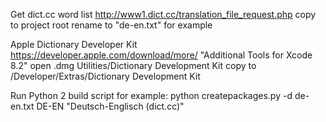 
Get dict.cc word list
http://www1.dict.cc/translation_file_request.php
copy to project root
rename to "de-en.txt" for example

Apple Dictionary Developer Kit
https://developer.apple.com/download/more/
"Additional Tools for Xcode 8.2"
open .dmg
Utilities/Dictionary Development Kit
copy to /Developer/Extras/Dictionary Development Kit

Run Python 2 build script
for example: python createpackages.py -d de-en.txt DE-EN "Deutsch-Englisch (dict.cc)"



